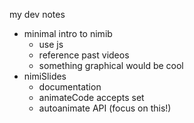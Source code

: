my dev notes

- minimal intro to nimib
    - use js
    - reference past videos
    - something graphical would be cool
- nimiSlides
    - documentation
    - animateCode accepts set
    - autoanimate API (focus on this!)
